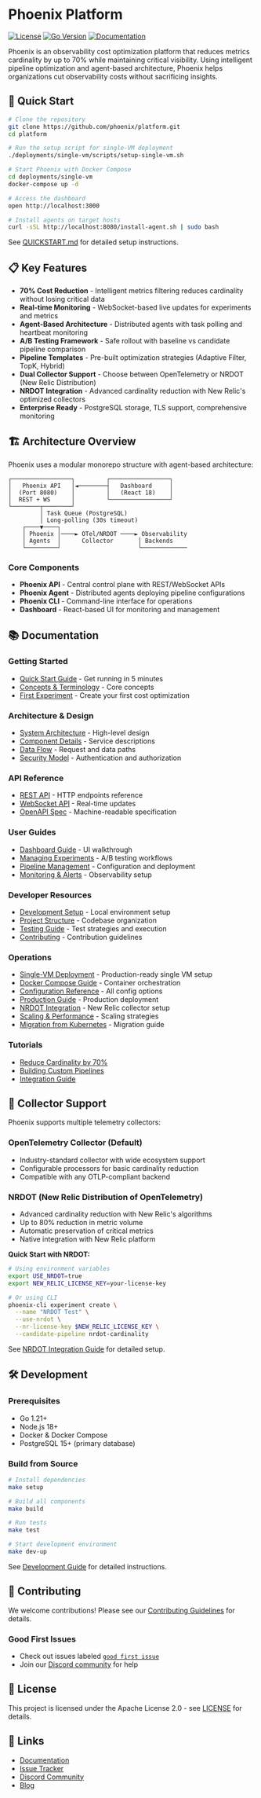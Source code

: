 # Phoenix Platform

[![License](https://img.shields.io/badge/License-MIT-blue.svg)](LICENSE)
[![Go Version](https://img.shields.io/badge/Go-1.21%2B-blue)](go.mod)
[![Documentation](https://img.shields.io/badge/docs-latest-green)](docs/)

Phoenix is an observability cost optimization platform that reduces metrics cardinality by up to 70% while maintaining critical visibility. Using intelligent pipeline optimization and agent-based architecture, Phoenix helps organizations cut observability costs without sacrificing insights.

## 🚀 Quick Start

```bash
# Clone the repository
git clone https://github.com/phoenix/platform.git
cd platform

# Run the setup script for single-VM deployment
./deployments/single-vm/scripts/setup-single-vm.sh

# Start Phoenix with Docker Compose
cd deployments/single-vm
docker-compose up -d

# Access the dashboard
open http://localhost:3000

# Install agents on target hosts
curl -sSL http://localhost:8080/install-agent.sh | sudo bash
```

See [QUICKSTART.md](QUICKSTART.md) for detailed setup instructions.

## 📋 Key Features

- **70% Cost Reduction** - Intelligent metrics filtering reduces cardinality without losing critical data
- **Real-time Monitoring** - WebSocket-based live updates for experiments and metrics
- **Agent-Based Architecture** - Distributed agents with task polling and heartbeat monitoring
- **A/B Testing Framework** - Safe rollout with baseline vs candidate pipeline comparison
- **Pipeline Templates** - Pre-built optimization strategies (Adaptive Filter, TopK, Hybrid)
- **Dual Collector Support** - Choose between OpenTelemetry or NRDOT (New Relic Distribution)
- **NRDOT Integration** - Advanced cardinality reduction with New Relic's optimized collectors
- **Enterprise Ready** - PostgreSQL storage, TLS support, comprehensive monitoring

## 🏗️ Architecture Overview

Phoenix uses a modular monorepo structure with agent-based architecture:

```
┌─────────────────┐         ┌─────────────────┐
│   Phoenix API   │◄────────┤   Dashboard     │
│  (Port 8080)    │         │   (React 18)    │
│  REST + WS      │         └─────────────────┘
└────────┬────────┘
         │ Task Queue (PostgreSQL)
         │ Long-polling (30s timeout)
    ┌────▼────┐
    │ Phoenix │────► OTel/NRDOT ────► Observability
    │ Agents  │      Collector       │ Backends
    └─────────┘                      └─────────────
```

### Core Components

- **Phoenix API** - Central control plane with REST/WebSocket APIs
- **Phoenix Agent** - Distributed agents deploying pipeline configurations
- **Phoenix CLI** - Command-line interface for operations
- **Dashboard** - React-based UI for monitoring and management

## 📚 Documentation

### Getting Started
- [Quick Start Guide](QUICKSTART.md) - Get running in 5 minutes
- [Concepts & Terminology](docs/getting-started/concepts.md) - Core concepts
- [First Experiment](docs/getting-started/first-experiment.md) - Create your first cost optimization

### Architecture & Design
- [System Architecture](docs/architecture/system-design.md) - High-level design
- [Component Details](docs/architecture/components.md) - Service descriptions
- [Data Flow](docs/architecture/data-flow.md) - Request and data paths
- [Security Model](docs/architecture/security.md) - Authentication and authorization

### API Reference
- [REST API](docs/api/rest-api.md) - HTTP endpoints reference
- [WebSocket API](docs/api/websocket-api.md) - Real-time updates
- [OpenAPI Spec](docs/api/openapi.yaml) - Machine-readable specification

### User Guides
- [Dashboard Guide](docs/user-guide/dashboard.md) - UI walkthrough
- [Managing Experiments](docs/user-guide/experiments.md) - A/B testing workflows
- [Pipeline Management](docs/user-guide/pipelines.md) - Configuration and deployment
- [Monitoring & Alerts](docs/user-guide/monitoring.md) - Observability setup

### Developer Resources
- [Development Setup](DEVELOPMENT_GUIDE.md) - Local environment setup
- [Project Structure](docs/developer-guide/project-structure.md) - Codebase organization
- [Testing Guide](docs/developer-guide/testing.md) - Test strategies and execution
- [Contributing](CONTRIBUTING.md) - Contribution guidelines

### Operations
- [Single-VM Deployment](deployments/single-vm/README.md) - Production-ready single VM setup
- [Docker Compose Guide](docs/operations/docker-compose.md) - Container orchestration
- [Configuration Reference](docs/operations/configuration.md) - All config options
- [Production Guide](docs/operations/OPERATIONS_GUIDE_COMPLETE.md) - Production deployment
- [NRDOT Integration](docs/operations/nrdot-integration.md) - New Relic collector setup
- [Scaling & Performance](docs/operations/scaling.md) - Scaling strategies
- [Migration from Kubernetes](MIGRATION_FROM_KUBERNETES.md) - Migration guide

### Tutorials
- [Reduce Cardinality by 70%](docs/tutorials/reduce-cardinality.md)
- [Building Custom Pipelines](docs/tutorials/custom-pipelines.md)
- [Integration Guide](docs/tutorials/integration-guide.md)

## 🔌 Collector Support

Phoenix supports multiple telemetry collectors:

### OpenTelemetry Collector (Default)
- Industry-standard collector with wide ecosystem support
- Configurable processors for basic cardinality reduction
- Compatible with any OTLP-compliant backend

### NRDOT (New Relic Distribution of OpenTelemetry)
- Advanced cardinality reduction with New Relic's algorithms
- Up to 80% reduction in metric volume
- Automatic preservation of critical metrics
- Native integration with New Relic platform

**Quick Start with NRDOT:**
```bash
# Using environment variables
export USE_NRDOT=true
export NEW_RELIC_LICENSE_KEY=your-license-key

# Or using CLI
phoenix-cli experiment create \
  --name "NRDOT Test" \
  --use-nrdot \
  --nr-license-key $NEW_RELIC_LICENSE_KEY \
  --candidate-pipeline nrdot-cardinality
```

See [NRDOT Integration Guide](docs/operations/nrdot-integration.md) for detailed setup.

## 🛠️ Development

### Prerequisites

- Go 1.21+
- Node.js 18+
- Docker & Docker Compose
- PostgreSQL 15+ (primary database)

### Build from Source

```bash
# Install dependencies
make setup

# Build all components
make build

# Run tests
make test

# Start development environment
make dev-up
```

See [Development Guide](DEVELOPMENT_GUIDE.md) for detailed instructions.

## 🤝 Contributing

We welcome contributions! Please see our [Contributing Guidelines](CONTRIBUTING.md) for details.

### Good First Issues

- Check out issues labeled [`good first issue`](https://github.com/phoenix/platform/issues?q=label%3A%22good+first+issue%22)
- Join our [Discord community](https://discord.gg/phoenix) for help

## 📄 License

This project is licensed under the Apache License 2.0 - see [LICENSE](LICENSE) for details.

## 🔗 Links

- [Documentation](docs/)
- [Issue Tracker](https://github.com/phoenix/platform/issues)
- [Discord Community](https://discord.gg/phoenix)
- [Blog](https://phoenix.io/blog)